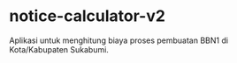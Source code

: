 # notice-calculator-v2
Aplikasi untuk menghitung biaya proses pembuatan BBN1 di Kota/Kabupaten Sukabumi.
